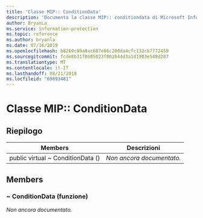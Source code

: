 ```yaml
---
title: 'Classe MIP:: ConditionData'
description: 'Documenta la classe MIP:: conditiondata di Microsoft Information Protection (MIP) SDK.'
author: BryanLa
ms.service: information-protection
ms.topic: reference
ms.author: bryanla
ms.date: 07/16/2019
ms.openlocfilehash: b8269c89a8ac607e06c200da4cfc132cb7772459
ms.sourcegitcommit: fcde8b31f8685023f002044d3a1d1903e548d207
ms.translationtype: MT
ms.contentlocale: it-IT
ms.lasthandoff: 08/21/2019
ms.locfileid: "69893481"
---
```

# <a name="class-mipconditiondata"></a>Classe MIP:: ConditionData 
  
## <a name="summary"></a>Riepilogo
 Members                        | Descrizioni                                
--------------------------------|---------------------------------------------
public virtual ~ ConditionData ()  | _Non ancora documentato._
  
## <a name="members"></a>Members
  
### <a name="conditiondata-function"></a>~ ConditionData (funzione)
_Non ancora documentato._

